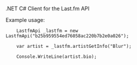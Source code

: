 .NET C# Client for the Last.fm API

Example usage:

        LastfmApi _lastfm = new LastfmApi("b25b959554ed76058ac220b7b2e0a026");
		
		var artist = _lastfm.artistGetInfo("Blur");

		Console.WriteLine(artist.bio);
